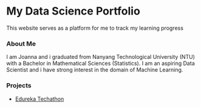 # My Data Science Portfolio
This website serves as a platform for me to track my learning progress

### About Me
I am Joanna and i graduated from Nanyang Technological University (NTU) with a Bachelor in Mathematical Sciences (Statistics). I am an aspiring Data Scientist and i have strong interest in the domain of Machine Learning.

### Projects
- [Edureka Techathon](https://github.com/Joanna-Khek/joanna-khek.github.io/blob/master/Edureka_Techathon.ipynb)

